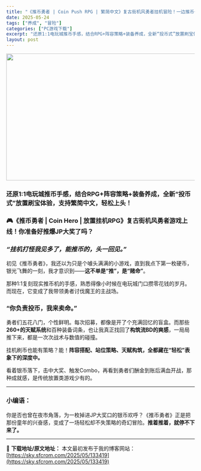 ```yaml
---
title: "《推币勇者 | Coin Push RPG | 繁简中文》复古街机风勇者挂机冒险！一边推币一边打魔王！"
date: 2025-05-24
tags: ["养成", "冒险"]
categories: ["PC游戏下载"]
excerpt: "还原1:1电玩城推币手感，结合RPG+阵容策略+装备养成，全新“投币式”放置刷宝体验，支持繁简中文，轻松上头！ 🎮《推币勇者 | Coin Hero | 放置挂机RPG》复古街机风勇者游戏上线！你准备好推爆JP大奖了吗？ “挂机打怪我见多了，能推币的，头一回见。” 初见《推币勇者》，我还以为只是个噱&hellip;"
layout: post
---
```


<img class="aligncenter size-full wp-image-133316" src="https://sky.sfcrom.com/wp-content/uploads/2025/05/2025052308310034.webp" alt="" width="600" height="338" />
<h3 data-start="75" data-end="106">还原1:1电玩城推币手感，结合RPG+阵容策略+装备养成，全新“投币式”放置刷宝体验，支持繁简中文，轻松上头！</h3>
<h3 data-start="75" data-end="106">🎮《推币勇者 | Coin Hero | 放置挂机RPG》复古街机风勇者游戏上线！你准备好推爆JP大奖了吗？</h3>
<h3 data-start="75" data-end="106"><em data-start="79" data-end="106"><strong data-start="80" data-end="105">“挂机打怪我见多了，能推币的，头一回见。”</strong></em></h3>
<p data-start="108" data-end="177">初见《推币勇者》，我还以为只是个噱头满满的小游戏，直到我点下第一枚硬币，银光飞舞的一刻，我才意识到——<strong data-start="159" data-end="176">这不单是“推”，是“赌命”</strong>。</p>
<p data-start="179" data-end="238">那种1:1复刻现实推币机的手感，熟悉得像小时候在电玩城门口攒零花钱的岁月。而现在，它变成了我带领勇者讨伐魔王的主战场。</p>

<h3 data-start="240" data-end="261"><strong data-start="244" data-end="261">“你负责投币，我来卖命。”</strong></h3>
<p data-start="263" data-end="361">勇者们五花八门，个性鲜明。每次招募，都像是开了个充满回忆的盲盒。而那些<strong data-start="298" data-end="311">260+的天赋系统</strong>和百种装备词条，也让我真正找回了<strong data-start="327" data-end="339">构筑流BD的爽感</strong>，一局局推下来，都是一次次战术与数值的碰撞。</p>
<p data-start="363" data-end="410">挂机刷币也能有策略？能！<strong data-start="375" data-end="410">阵容搭配、站位策略、天赋构筑，全都藏在“轻松”表象下的深度中。</strong></p>
<p data-start="412" data-end="466">看着银币落下，击中大奖、触发Combo，再看到勇者们酬金到账后满血开战，那种成就感，是传统放置类游戏少有的。</p>


<hr data-start="468" data-end="471" />

<h3 data-start="473" data-end="485"><strong data-start="477" data-end="485">小编语：</strong></h3>
<p data-start="487" data-end="566">你是否也曾在夜市角落，为一枚掉进JP大奖口的银币欢呼？《推币勇者》正是把那份童年的兴奋感，变成了一场轻松却不失策略的奇幻冒险。<strong data-start="550" data-end="566">推着推着，就停不下来了。</strong></p>

---
📖 **下载地址/原文地址：** 本文最初发布于我的博客网站：[https://sky.sfcrom.com/2025/05/133419](https://sky.sfcrom.com/2025/05/133419)
